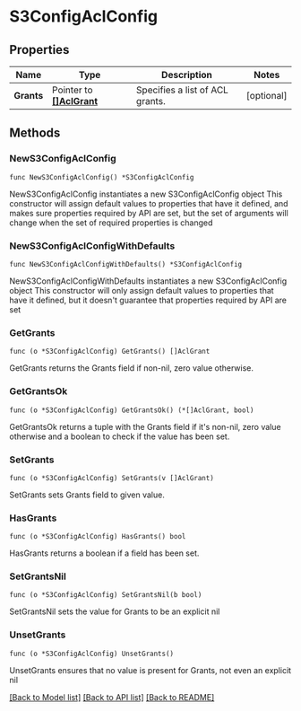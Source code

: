 # S3ConfigAclConfig

## Properties

Name | Type | Description | Notes
------------ | ------------- | ------------- | -------------
**Grants** | Pointer to [**[]AclGrant**](AclGrant.md) | Specifies a list of ACL grants. | [optional] 

## Methods

### NewS3ConfigAclConfig

`func NewS3ConfigAclConfig() *S3ConfigAclConfig`

NewS3ConfigAclConfig instantiates a new S3ConfigAclConfig object
This constructor will assign default values to properties that have it defined,
and makes sure properties required by API are set, but the set of arguments
will change when the set of required properties is changed

### NewS3ConfigAclConfigWithDefaults

`func NewS3ConfigAclConfigWithDefaults() *S3ConfigAclConfig`

NewS3ConfigAclConfigWithDefaults instantiates a new S3ConfigAclConfig object
This constructor will only assign default values to properties that have it defined,
but it doesn't guarantee that properties required by API are set

### GetGrants

`func (o *S3ConfigAclConfig) GetGrants() []AclGrant`

GetGrants returns the Grants field if non-nil, zero value otherwise.

### GetGrantsOk

`func (o *S3ConfigAclConfig) GetGrantsOk() (*[]AclGrant, bool)`

GetGrantsOk returns a tuple with the Grants field if it's non-nil, zero value otherwise
and a boolean to check if the value has been set.

### SetGrants

`func (o *S3ConfigAclConfig) SetGrants(v []AclGrant)`

SetGrants sets Grants field to given value.

### HasGrants

`func (o *S3ConfigAclConfig) HasGrants() bool`

HasGrants returns a boolean if a field has been set.

### SetGrantsNil

`func (o *S3ConfigAclConfig) SetGrantsNil(b bool)`

 SetGrantsNil sets the value for Grants to be an explicit nil

### UnsetGrants
`func (o *S3ConfigAclConfig) UnsetGrants()`

UnsetGrants ensures that no value is present for Grants, not even an explicit nil

[[Back to Model list]](../README.md#documentation-for-models) [[Back to API list]](../README.md#documentation-for-api-endpoints) [[Back to README]](../README.md)


